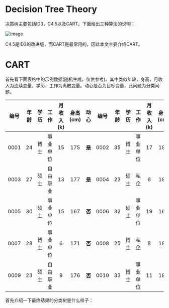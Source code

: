 # Decision Tree Theory

决策树主要包括ID3，C4.5以及CART。下面给出三种算法的说明：

![image](https://github.com/Anfany/Machine-Learning-for-Beginner-by-Python3/blob/master/Decision%20Tree/3.png)

C4.5是ID3的改进版，而CART是最常用的，因此本文主要介绍CART。

# CART

首先看下面表格中的示例数据(随机生成，仅供参考)。其中类似年龄，身高，月收入为连续变量，学历，工作为离散变量。动心是否为目标变量，此问题为分类问题。

|编号|年龄|学历|工作|月收入(k)|身高(cm)|动心|编号|年龄|学历|工作|月收入(k)|身高(cm)|动心|
|:---:|:---:|:---:|:---:|:---:|:---:|:---:|:---:|:---:|:---:|:---:|:---:|:---:|:---:|
|0001|24|博士|事业单位|15|175|**是**|0002|35|博士|事业单位|17|184|**否**|
|0003|27|硕士|自由职业|13|177|**是**|0004|23|硕士|私企|6|181|**是**|
|0005|30|硕士|事业单位|15|167|**否**|0006|32|硕士|事业单位|19|166|**是**|
|0007|28|博士|事业单位|6|171|**否**|0008|25|博士|私企|8|183|**否**|
|0009|23|硕士|自由职业|9|176|**否**|0010|33|博士|事业单位|11|180|**否**|

首先介绍一下最终结果的分类树是什么样子：
